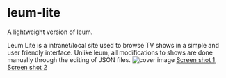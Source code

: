 # leum-lite
A lightweight version of leum.

Leum Lite is a intranet/local site used to browse TV shows in a simple and user friendly interface.
Unlike leum, all modifications to shows are done manually through the editing of JSON files.
![cover image](https://i.imgur.com/uDNRPGn.png)
[Screen shot 1](https://i.imgur.com/Kku0kfU.png),
[Screen shot 2](https://i.imgur.com/v3NoMa0.png)
